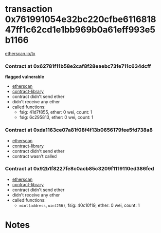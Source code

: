 # transaction 0x761991054e32bc220cfbe611681847ff1c62cd1e1bb969b0a61eff993e5b1166

[etherscan.io/tx](https://etherscan.io/tx/0x761991054e32bc220cfbe611681847ff1c62cd1e1bb969b0a61eff993e5b1166)


### Contract at 0x62781f11b58e2caf8f28eaebc73fe711c634dcff

**flagged vulnerable**

* [etherscan](https://etherscan.io/address/0x62781f11b58e2caf8f28eaebc73fe711c634dcff)
* [contract-library](https://contract-library.com/contracts/Ethereum/62781f11b58e2caf8f28eaebc73fe711c634dcff)
* contract didn't send ether
* didn't receive any ether
* called functions:
    * fsig: 41d7f855, ether: 0 wei, count: 1
    * fsig: 6c295813, ether: 0 wei, count: 1


### Contract at 0xda1163ce07a81f08f4f13b0656179fee5fd738a8

* [etherscan](https://etherscan.io/address/0xda1163ce07a81f08f4f13b0656179fee5fd738a8)
* [contract-library](https://contract-library.com/contracts/Ethereum/da1163ce07a81f08f4f13b0656179fee5fd738a8)
* contract didn't send ether
* contract wasn't called


### Contract at 0x92b1f8227fe8c0acb85c3209f1119110ed386fed

* [etherscan](https://etherscan.io/address/0x92b1f8227fe8c0acb85c3209f1119110ed386fed)
* [contract-library](https://contract-library.com/contracts/Ethereum/92b1f8227fe8c0acb85c3209f1119110ed386fed)
* contract didn't send ether
* didn't receive any ether
* called functions:
    * `mint(address,uint256)`, fsig: 40c10f19, ether: 0 wei, count: 1

# Notes

